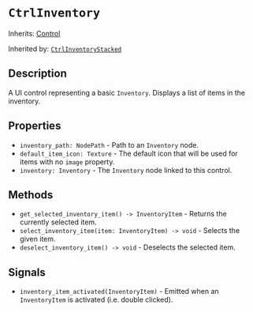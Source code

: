 # `CtrlInventory`

Inherits: [Control](https://docs.godotengine.org/en/stable/classes/class_control.html)

Inherited by: [`CtrlInventoryStacked`](./ctrl_inventory_stacked.md)

## Description

A UI control representing a basic `Inventory`. Displays a list of items in the inventory.

## Properties

* `inventory_path: NodePath` - Path to an `Inventory` node.
* `default_item_icon: Texture` - The default icon that will be used for items with no `image` property.
* `inventory: Inventory` - The `Inventory` node linked to this control.

## Methods

* `get_selected_inventory_item() -> InventoryItem` - Returns the currently selected item.
* `select_inventory_item(item: InventoryItem) -> void` - Selects the given item.
* `deselect_inventory_item() -> void` - Deselects the selected item.

## Signals

* `inventory_item_activated(InventoryItem)` - Emitted when an `InventoryItem` is activated (i.e. double clicked).
